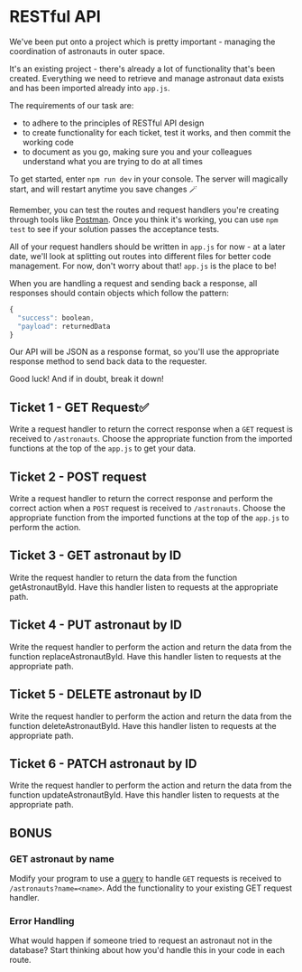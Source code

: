 # RESTful API

We've been put onto a project which is pretty important - managing the coordination of astronauts in outer space.

It's an existing project - there's already a lot of functionality that's been created. Everything we need to retrieve and manage astronaut data exists and has been imported already into `app.js`.

The requirements of our task are:

- to adhere to the principles of RESTful API design
- to create functionality for each ticket, test it works, and then commit the working code
- to document as you go, making sure you and your colleagues understand what you are trying to do at all times

To get started, enter `npm run dev` in your console. The server will magically start, and will restart anytime you save changes 🪄

Remember, you can test the routes and request handlers you're creating through tools like [Postman](https://www.postman.com/). Once you think it's working, you can use `npm test` to see if your solution passes the acceptance tests.

All of your request handlers should be written in `app.js` for now - at a later date, we'll look at splitting out routes into different files for better code management. For now, don't worry about that! `app.js` is the place to be!

When you are handling a request and sending back a response, all responses should contain objects which follow the pattern:

```js
{
  "success": boolean,
  "payload": returnedData
}
```

Our API will be JSON as a response format, so you'll use the appropriate response method to send back data to the requester.

Good luck! And if in doubt, break it down!

## Ticket 1 - GET Request✅

Write a request handler to return the correct response when a `GET` request is received to `/astronauts`.
Choose the appropriate function from the imported functions at the top of the `app.js` to get your data.

## Ticket 2 - POST request

Write a request handler to return the correct response and perform the correct action when a `POST` request is received to `/astronauts`. Choose the appropriate function from the imported functions at the top of the `app.js` to perform the action.

## Ticket 3 - GET astronaut by ID

Write the request handler to return the data from the function getAstronautById. Have this handler listen to requests at the appropriate path.

## Ticket 4 - PUT astronaut by ID

Write the request handler to perform the action and return the data from the function replaceAstronautById. Have this handler listen to requests at the appropriate path.

## Ticket 5 - DELETE astronaut by ID

Write the request handler to perform the action and return the data from the function deleteAstronautById. Have this handler listen to requests at the appropriate path.

## Ticket 6 - PATCH astronaut by ID

Write the request handler to perform the action and return the data from the function updateAstronautById. Have this handler listen to requests at the appropriate path.

## BONUS

### GET astronaut by name

Modify your program to use a [query](https://masteringjs.io/tutorials/express/query-parameters) to handle `GET` requests is received to `/astronauts?name=<name>`. Add the functionality to your existing GET request handler.

### Error Handling

What would happen if someone tried to request an astronaut not in the database? Start thinking about how you'd handle this in your code in each route.
